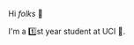 Hi *folks* 👋


I'm a 1️⃣st year student at UCI 🏫.




<!---
reynaphan/reynaphan is a ✨ special ✨ repository because its `README.md` (this file) appears on your GitHub profile.
You can click the Preview link to take a look at your changes.

- 👋 Hi, I’m @reynaphan
- 👀 I’m interested in ...
- 🌱 I’m currently learning ...
- 💞️ I’m looking to collaborate on ...
- 📫 How to reach me ...
How to reach me: [vsco 💌](vsco.com/reynaphan)
--->
